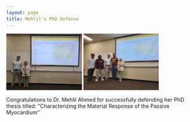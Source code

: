 ```yaml
---
layout: page
title: Mehlil's PhD Defense
---
```

<img src="../assets/img/events/Defense1.jpg" width="40%" height="40%">
<img src="../assets/img/events/Defense2.jpg" width="40%" height="40%">

Congratulations to Dr. Mehlil Ahmed for successfully defending her PhD thesis titled: "Characterizing the Material Response of the Passive Myocardium''


